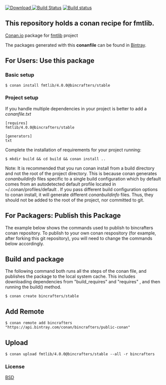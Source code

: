 [ ![Download](https://api.bintray.com/packages/bincrafters/public-conan/fmtlib%3Abincrafters/images/download.svg) ](https://bintray.com/bincrafters/public-conan/fmtlib%3Abincrafters/_latestVersion)
[![Build Status](https://travis-ci.org/bincrafters/conan-fmtlib.svg?branch=stable%2F4.0.0)](https://travis-ci.org/bincrafters/conan-fmtlib)
[![Build status](https://ci.appveyor.com/api/projects/status/8onn9281i4if1ygi/branch/stable/4.0.0?svg=true)](https://ci.appveyor.com/project/BinCrafters/conan-fmtlib/branch/stable/4.0.0)

## This repository holds a conan recipe for fmtlib.

[Conan.io](https://conan.io) package for [fmtlib](http://fmtlib.net/) project

The packages generated with this **conanfile** can be found in [Bintray](https://bintray.com/bincrafters/public-conan/fmtlib%3Abincrafters).

## For Users: Use this package

### Basic setup

    $ conan install fmtlib/4.0.0@bincrafters/stable

### Project setup

If you handle multiple dependencies in your project is better to add a *conanfile.txt*

    [requires]
    fmtlib/4.0.0@bincrafters/stable

    [generators]
    txt

Complete the installation of requirements for your project running:

    $ mkdir build && cd build && conan install ..
	
Note: It is recommended that you run conan install from a build directory and not the root of the project directory.  This is because conan generates *conanbuildinfo* files specific to a single build configuration which by default comes from an autodetected default profile located in ~/.conan/profiles/default .  If you pass different build configuration options to conan install, it will generate different *conanbuildinfo* files.  Thus, they should not be added to the root of the project, nor committed to git. 

## For Packagers: Publish this Package

The example below shows the commands used to publish to bincrafters conan repository. To publish to your own conan respository (for example, after forking this git repository), you will need to change the commands below accordingly. 

## Build  and package 

The following command both runs all the steps of the conan file, and publishes the package to the local system cache.  This includes downloading dependencies from "build_requires" and "requires" , and then running the build() method. 

    $ conan create bincrafters/stable
	
## Add Remote

	$ conan remote add bincrafters "https://api.bintray.com/conan/bincrafters/public-conan"

## Upload

    $ conan upload fmtlib/4.0.0@bincrafters/stable --all -r bincrafters

### License
[BSD](https://github.com/fmtlib/fmt#license)